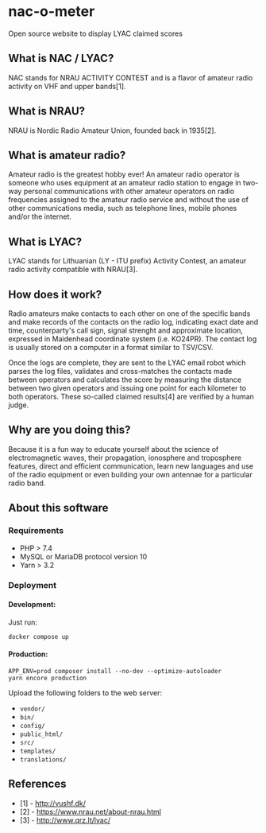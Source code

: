 # nac-o-meter
Open source website to display LYAC claimed scores

## What is NAC / LYAC?
NAC stands for NRAU ACTIVITY CONTEST and is a flavor of amateur radio activity on VHF and upper bands[1].

## What is NRAU?
NRAU is Nordic Radio Amateur Union, founded back in 1935[2].

## What is amateur radio?
Amateur radio is the greatest hobby ever! An amateur radio operator is someone who uses equipment at an amateur radio 
station to engage in two-way personal communications with other amateur operators on radio frequencies assigned to the 
amateur radio service and without the use of other communications media, such as telephone lines, mobile phones and/or
the internet.

## What is LYAC?
LYAC stands for Lithuanian (LY - ITU prefix) Activity Contest, an amateur radio activity compatible with NRAU[3].

## How does it work?
Radio amateurs make contacts to each other on one of the specific bands and make records of the contacts on the radio log, 
indicating exact date and time, counterparty's call sign, signal strenght and approximate location, expressed in Maidenhead 
coordinate system (i.e. KO24PR). The contact log is usually stored on a computer in a format similar to TSV/CSV.

Once the logs are complete, they are sent to the LYAC email robot which parses the log files, validates and cross-matches
the contacts made between operators and calculates the score by measuring the distance between two given operators and 
issuing one point for each kilometer to both operators. These so-called claimed results[4] are verified by a human judge.

## Why are you doing this?
Because it is a fun way to educate yourself about the science of electromagnetic waves, their propagation, ionosphere and
troposphere features, direct and efficient communication, learn new languages and use of the radio equipment or even building
your own antennae for a particular radio band. 

## About this software

### Requirements

* PHP > 7.4
* MySQL or MariaDB protocol version 10
* Yarn > 3.2

### Deployment

#### Development:

Just run:

```
docker compose up
```

#### Production:

```
APP_ENV=prod composer install --no-dev --optimize-autoloader
yarn encore production
```

Upload the following folders to the web server:

* `vendor/`
* `bin/`
* `config/`
* `public_html/`
* `src/ `
* `templates/`
* `translations/`

## References
* [1] - http://vushf.dk/
* [2] - https://www.nrau.net/about-nrau.html
* [3] - http://www.qrz.lt/lyac/
